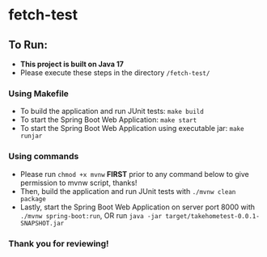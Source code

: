 # fetch-test
## To Run:
- **This project is built on Java 17**
- Please execute these steps in the directory ```/fetch-test/```

### Using Makefile
- To build the application and run JUnit tests: ```make build```
- To start the Spring Boot Web Application: ```make start```
- To start the Spring Boot Web Application using executable jar: ```make runjar```

### Using commands
- Please run ```chmod +x mvnw``` **FIRST** prior to any command below to give permission to mvnw script, thanks!
- Then, build the application and run JUnit tests with ```./mvnw clean package```
- Lastly, start the Spring Boot Web Application on server port 8000 with ```./mvnw spring-boot:run```, OR run ```java -jar target/takehometest-0.0.1-SNAPSHOT.jar```

### Thank you for reviewing!